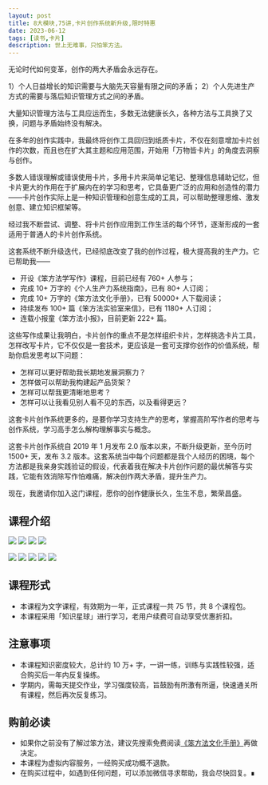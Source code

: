 ```yaml
---
layout: post
title: 8大模块,75讲,卡片创作系统新升级,限时特惠
date: 2023-06-12
tags: [读书,卡片]
description: 世上无难事，只怕笨方法。
---
```


无论时代如何变革，创作的两大矛盾会永远存在。

1）个人日益增长的知识需要与大脑先天容量有限之间的矛盾；
2）个人先进生产方式的需要与落后知识管理方式之间的矛盾。

大量知识管理方法与工具应运而生，多数无法健康长久，各种方法与工具换了又换，问题与矛盾始终没有解决。

在多年的创作实践中，我最终将创作工具回归到纸质卡片，不仅在刻意增加卡片创作的次数，而且也在扩大其主题和应用范围，开始用「万物皆卡片」的角度去洞察与创作。

多数人错误理解或错误使用卡片，多用卡片来简单记笔记、整理信息辅助记忆，但卡片更大的作用在于扩展内在的学习和思考，它具备更广泛的应用和创造性的潜力——卡片创作实际上是一种知识管理和创意生成的工具，可以帮助整理思维、激发创意、建立知识框架等。

经过我不断尝试、调整、将卡片创作应用到工作生活的每个环节，逐渐形成的一套适用于普通人的卡片创作系统。

这套系统不断升级迭代，已经彻底改变了我的创作过程，极大提高我的生产力。它已帮助我——

- 开设《笨方法学写作》课程，目前已经有 760+ 人参与；
- 完成 10+ 万字的《个人生产力系统指南》，已有 80+ 人订阅；
- 完成 10+ 万字的《笨方法文化手册》，已有 50000+ 人下载阅读；
- 持续发布 100+ 篇《笨方法实验室来信》，已有 1180+ 人订阅；
- 连载小报童《笨方法小报》，目前更新 222+ 篇。

这些写作成果让我明白，卡片创作的重点不是怎样组织卡片，怎样挑选卡片工具，怎样改写卡片，它不仅仅是一套技术，更应该是一套可支撑你创作的价值系统，帮助你启发思考以下问题：

- 怎样可以更好帮助我长期地发展洞察力？
- 怎样做可以帮助我构建起产品货架？
- 怎样可以帮我更清晰地思考？
- 怎样可以让我看见别人看不见的东西，以及看得更远？

这套卡片创作系统更多的，是要你学习支持生产的思考，掌握高阶写作者的思考与创作系统，学习高手怎么解构理解事实与概念。

这套卡片创作系统自 2019 年 1 月发布 2.0 版本以来，不断升级更新，至今历时 1500+ 天，发布 3.2 版本。这套系统当中每个问题都是我个人经历的困境，每个方法都是我亲身实践验证的假设，代表着我在解决卡片创作问题的最优解答与实践，它能有效消除写作怕难痛，解决创作两大矛盾，提升生产力。

现在，我邀请你加入这门课程，愿你的创作健康长久，生生不息，繁荣昌盛。

## 课程介绍

![](https://s3.bmp.ovh/imgs/2023/06/12/75f9d37fa4251657.png)
![](https://s3.bmp.ovh/imgs/2023/06/12/f21aa1c0c4528aa0.png)
![](https://s3.bmp.ovh/imgs/2023/06/12/1c053bc952d45b37.png)
![](https://s3.bmp.ovh/imgs/2023/06/12/3ea00d887d6d0f15.png)

![](https://s3.bmp.ovh/imgs/2023/06/12/571308bddfeb1c94.jpg)
![](https://s3.bmp.ovh/imgs/2022/06/17/3c1d20c08918a1fc.jpg)
![](https://s3.bmp.ovh/imgs/2022/06/17/8063186cdded5372.jpg)
![](https://s3.bmp.ovh/imgs/2023/06/12/b9a994644d0cb074.png)
![](https://s3.bmp.ovh/imgs/2023/06/12/d0ae7eddacfc5fc5.png)


## 课程形式

- 本课程为文字课程，有效期为一年，正式课程一共 75 节，共 8 个课程包。
- 本课程采用「知识星球」进行学习，老用户续费可自动享受优惠折扣。
## 注意事项

- 本课程知识密度较大，总计约 10 万+ 字，一讲一练，训练与实践性较强，适合购买后一年内反复操练。
- 学期内，需每天提交作业，学习强度较高，旨鼓励有所激有所逼，快速通关所有课程，然后再次反复练习。

## 购前必读

- 如果你之前没有了解过笨方法，建议先搜索免费阅读[《笨方法文化手册》](https://www.yuque.com/hardwaylab/book)再做决定。
- 本课程为虚拟内容服务，一经购买成功概不退款。
- 在购买过程中，如遇到任何问题，可以添加微信寻求帮助，我会尽快回复。∎